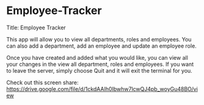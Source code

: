# Employee-Tracker

Title: Employee Tracker

This app will allow you to view all departments, roles and employees. You can also add a department, add an employee and update an employee role.

Once you have created and added what you would like, you can view all your changes in the view all department, roles and employees. If you want to leave the server, simply choose Quit and it will exit the terminal for you.

Check out this screen share: https://drive.google.com/file/d/1ckdAAIh0Ibwhw7lcwQJ4pb_woyGu48BO/view
